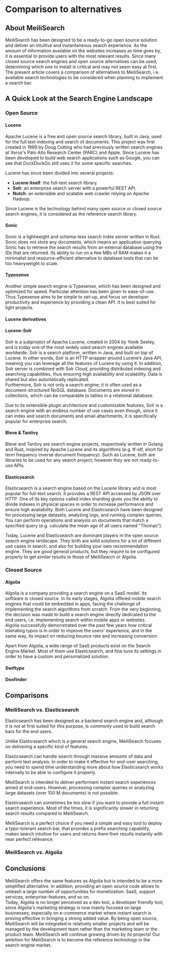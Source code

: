 # Comparison to alternatives

## About MeiliSearch

MeiliSearch has been designed to be a ready-to-go open source solution and deliver an intuitive and instantaneous search experience. As the amount of information available on the websites increases as time goes by, it is essential to provide users with the most relevant results. Since many closed source search engines and open source alternatives can be used, determining which one to install is critical and may not seem easy at first.  
The present article covers a comparison of alternatives to MeiliSearch, i.e. available search technologies to be considered when planning to implement a search bar.  


## A Quick Look at the Search Engine Landscape

### Open Source

#### Lucene

Apache Lucene is a free and open source search library, built in Java, used for the full text indexing and search of documents. This project was first created in 1999 by Doug Cutting who had previously written search engines at Xerox's Palo Alto Research Center (PARC) and Apple. Since Lucene has been developed to build web search applications such as Google, you can see that DuckDuckGo still uses it for some specific searches.  

Lucene has since been divided into several projects:  
* **Lucene itself**: the full-text search library.  
* **Solr**: an enterprise search server with a powerful REST API.  
* **Nutch**: an extensible and scalable web crawler relying on Apache Hadoop.  

Since Lucene is the technology behind many open source or closed source search engines, it is considered as the reference search library.  

#### Sonic

Sonic is a lightweight and schema-less search index server written in Rust. Sonic does not store any documents, which means an application querying Sonic has to retrieve the search results from an external database using the IDs that are returned. Its ability to run on a few MBs of RAM makes it a minimalist and resource-efficient alternative to database tools that can be too heavyweight to scale.  

#### Typesense

Another simple search engine is Typesense, which has been designed and optimized for speed. Particular attention has been given to ease-of-use. Thus Typesense aims to be simple to set-up, and focus on developer productivity and experience by providing a clean API. It is best suited for light projects.  

#### Lucene derivatives

#### Lucene-Solr

Solr is a subproject of Apache Lucene, created in 2004 by Yonik Seeley, and is today one of the most widely used search engines available worldwide. Solr is a search platform, written in Java, and built on top of Lucene. In other words, Solr is an HTTP wrapper around Lucene’s Java API, meaning you can leverage all the features of Lucene by using it. In addition, Solr server is combined with Solr Cloud, providing distributed indexing and searching capabilities, thus ensuring high availability and scalability. Data is shared but also automatically replicated.  
Furthermore, Solr is not only a search engine; it is often used as a document-structured NoSQL database. Documents are stored in collections, which can be comparable to tables in a relational database.  

Due to its extensible plugin architecture and customizable features, Solr is a search engine with an endless number of use cases even though, since it can index and search documents and email attachments, it is specifically popular for enterprise search.  

#### Bleve & Tantivy

Bleve and Tantivy are search engine projects, respectively written in Golang and Rust, inspired by Apache Lucene and its algorithms (e.g. tf-idf, short for term frequency inverse document frequency). Such as Lucene, both are libraries to be used for any search project; however they are not ready-to-use APIs.  

#### Elasticsearch

Elasticsearch is a search engine based on the Lucene library and is most popular for full-text search. It provides a REST API accessed by JSON over HTTP. One of its key options called index sharding gives you the ability to divide indexes in physical spaces in order to increase performance and ensure high availability. Both Lucene and Elasticsearch have been designed for processing large datasets, analyzing logs, and running complex queries. You can perform operations and analysis on documents that match a specified query (e.g. calculate the mean age of all users named "Thomas").  

Today, Lucene and Elasticsearch are dominant players in the open source search engine landscape. They both are solid solutions for a lot of different use cases in search, and also for building your own recommendation engine. They are good general products, but they require to be configured properly to get similar results to those of MeiliSearch or Algolia.  


### Closed Source

#### Algolia

Algolia is a company providing a search engine on a SaaS model. Its software is closed source. In its early stages, Algolia offered mobile search engines that could be embedded in apps, facing the challenge of implementing the search algorithms from scratch. From the very beginning, the decision was made to build a search engine directly dedicated to the end users, i.e. implementing search within mobile apps or websites.  
Algolia successfully demonstrated over the past few years how critical tolerating typos is in order to improve the users’ experience, and in the same way, its impact on reducing bounce rate and increasing conversion.  

Apart from Algolia, a wide range of SaaS products exist on the Search Engine Market. Most of them use Elasticsearch, and fine tune its settings in order to have a custom and personalized solution.  

#### Swiftype

#### Doofinder

## Comparisons

### MeiliSearch vs. Elasticsearch

Elasticsearch has been designed as a backend search engine and, although it is not at first suited for this purpose, is commonly used to build search bars for the end users.  

Unlike Elasticsearch which is a general search engine, MeiliSearch focuses on delivering a specific kind of features.  

Elasticsearch can handle search through massive amounts of data and perform text analysis. In order to make it effective for end-user searching, you need to spend time understanding more about how Elasticsearch works internally to be able to configure it properly.  

MeiliSearch is intended to deliver performant instant search experiences aimed at end-users. However, processing complex queries or analyzing large datasets (over 100 M documents) is not possible.  

Elasticsearch can sometimes be too slow if you want to provide a full instant search experience. Most of the times, it is significantly slower in returning search results compared to MeiliSearch.  

MeiliSearch is a perfect choice if you need a simple and easy tool to deploy a typo-tolerant search bar, that provides a prefix searching capability, makes search intuitive for users and returns them their results instantly with near perfect relevance.  

### MeiliSearch vs. Algolia

## Conclusions

MeiliSearch offers the same features as Algolia but is intended to be a more simplified alternative. In addition, providing an open source code allows to unleash a large number of opportunities for monetization: SaaS, support services, enterprise-features, and so on.  
Today, Algolia is no longer perceived as a dev tool, a developer friendly tool, since Algolia's marketing strategy is now mainly focused on large businesses; especially on e-commerce market where instant search is proving effective in bringing a strong added value. By being open source, MeiliSearch will be integrated in relatively smaller projects and will be managed by the development team rather than the marketing team or the product team. MeiliSearch will continue growing driven by its projects! Our ambition for MeiliSearch is to become the reference technology in the search engine market.  
